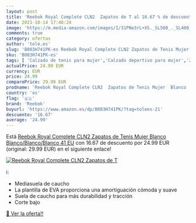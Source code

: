 ```yaml
---
layout: post
title: 'Reebok Royal Complete CLN2  Zapatos de T al 16.67 % de descuento'
date: 2021-10-14 17:48:24
image: 'https://m.media-amazon.com/images/I/31PNe3rL+XS._SL500_._SL400_.jpg'
comments: true
category: ofertas
author: 'tole.es'
slug: 'B083H741PK-es Reebok Royal Complete CLN2 Zapatos de Tenis Mujer Blanco...'
sku: 'B083H741PK-es'
tags: [ 'Calzado de tenis para mujer','Calzado deportivo para mujer','Zapatillas y calzado deportivo para mujer','Zapatos','Zapatos para mujer','Zapatos y complementos','reebok','zapatos', ]
actualPrice: 24.99 EUR
currency: EUR
price: 24.99
comparePrice: 29.99 EUR
prodname: 'Reebok Royal Complete CLN2  Zapatos de Tenis Mujer  Blanco  Blanco/Blanco/Blanco   41 EU'
country: 'es'
flag: '🇪🇸'
brand: 'Reebok'
buyurl: 'https://www.amazon.es/dp/B083H741PK/?tag=tolees-21'
descuento: '16.67'
average: '24.99'
---
```


Está [Reebok Royal Complete CLN2  Zapatos de Tenis Mujer  Blanco  Blanco/Blanco/Blanco   41 EU](https://www.amazon.es/dp/B083H741PK/?tag=tolees-21) con 16.67 de descuento por 24.99 EUR (original: 29.99 EUR) en el siguiente enlace!

[![Reebok Royal Complete CLN2  Zapatos de T](https://m.media-amazon.com/images/I/31PNe3rL+XS._SL500_._SL400_.jpg)](https://www.amazon.es/dp/B083H741PK/?tag=tolees-21)

ℹ️:

- Mediasuela de caucho
- La plantilla de EVA proporciona una amortiguación cómoda y suave
- Suela de caucho para más durabilidad y tracción
- Corte bajo

[🛒 Ver la oferta!!](https://www.amazon.es/dp/B083H741PK/?tag=tolees-21)
